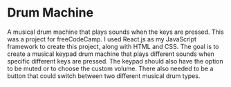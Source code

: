 # Drum Machine
A musical drum machine that plays sounds when the keys are pressed.
This was a project for freeCodeCamp.
I used React.js as my JavaScript framework to create this project, along with HTML and CSS.
The goal is to create a musical keypad drum machine that plays different sounds when specific different keys are pressed.
The keypad should also have the option to be muted or to choose the custom volume.
There also needed to be a button that could switch between two different musical drum types.
